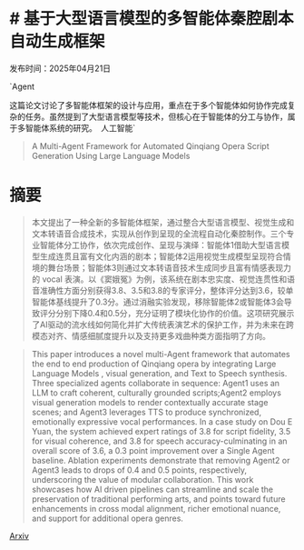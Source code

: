 # # 基于大型语言模型的多智能体秦腔剧本自动生成框架

发布时间：2025年04月21日

`Agent

这篇论文讨论了多智能体框架的设计与应用，重点在于多个智能体如何协作完成复杂的任务。虽然提到了大型语言模型等技术，但核心在于智能体的分工与协作，属于多智能体系统的研究。` `人工智能`

> A Multi-Agent Framework for Automated Qinqiang Opera Script Generation Using Large Language Models

# 摘要

> 本文提出了一种全新的多智能体框架，通过整合大型语言模型、视觉生成和文本转语音合成技术，实现从创作到呈现的全流程自动化秦腔制作。三个专业智能体分工协作，依次完成创作、呈现与演绎：智能体1借助大型语言模型生成连贯且富有文化内涵的剧本；智能体2运用视觉生成模型呈现符合情境的舞台场景；智能体3则通过文本转语音技术生成同步且富有情感表现力的 vocal 表演。以《窦娥冤》为例，该系统在剧本忠实度、视觉连贯性和语音准确性方面分别获得3.8、3.5和3.8的专家评分，整体评分达到3.6，较单智能体基线提升了0.3分。通过消融实验发现，移除智能体2或智能体3会导致评分分别下降0.4和0.5分，充分证明了模块化协作的价值。这项研究展示了AI驱动的流水线如何简化并扩大传统表演艺术的保护工作，并为未来在跨模态对齐、情感细腻度提升以及支持更多戏曲种类方面指明了方向。

> This paper introduces a novel multi-Agent framework that automates the end to end production of Qinqiang opera by integrating Large Language Models , visual generation, and Text to Speech synthesis. Three specialized agents collaborate in sequence: Agent1 uses an LLM to craft coherent, culturally grounded scripts;Agent2 employs visual generation models to render contextually accurate stage scenes; and Agent3 leverages TTS to produce synchronized, emotionally expressive vocal performances. In a case study on Dou E Yuan, the system achieved expert ratings of 3.8 for script fidelity, 3.5 for visual coherence, and 3.8 for speech accuracy-culminating in an overall score of 3.6, a 0.3 point improvement over a Single Agent baseline. Ablation experiments demonstrate that removing Agent2 or Agent3 leads to drops of 0.4 and 0.5 points, respectively, underscoring the value of modular collaboration. This work showcases how AI driven pipelines can streamline and scale the preservation of traditional performing arts, and points toward future enhancements in cross modal alignment, richer emotional nuance, and support for additional opera genres.

[Arxiv](https://arxiv.org/abs/2504.15552)